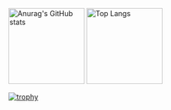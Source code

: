 
<p align="left">
  <img alt="Anurag's GitHub stats" height="150px" src="https://github-readme-stats.vercel.app/api?username=lcoma&theme=radical&show_icons=true" />
  <img alt="Top Langs" height="150px" src="https://github-readme-stats.vercel.app/api/top-langs/?username=lcoma&layout=compact&theme=radical" />
</p>

[![trophy](https://github-profile-trophy.vercel.app/?username=lcoma&theme=onedark)](https://github.com/ryo-ma/github-profile-trophy)


<!--
**lcoma/lcoma** is a ✨ _special_ ✨ repository because its `README.md` (this file) appears on your GitHub profile.

Here are some ideas to get you started:

- 🔭 I’m currently working on ...
- 🌱 I’m currently learning ...
- 👯 I’m looking to collaborate on ...
- 🤔 I’m looking for help with ...
- 💬 Ask me about ...
- 📫 How to reach me: ...
- 😄 Pronouns: ...
- ⚡ Fun fact: ...
-->
